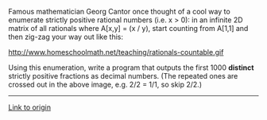 Famous mathematician Georg Cantor once thought of a cool way to enumerate strictly positive rational numbers (i.e. x > 0): in an infinite 2D matrix of all rationals where A[x,y] = (x / y), start counting from A[1,1] and then zig-zag your way out like this:

http://www.homeschoolmath.net/teaching/rationals-countable.gif

Using this enumeration, write a program that outputs the first 1000 **distinct** strictly positive fractions as decimal numbers. (The repeated ones are crossed out in the above image, e.g. 2/2 = 1/1, so skip 2/2.)

---

[Link to origin](https://www.reddit.com/r/dailyprogrammer/yqxyy)